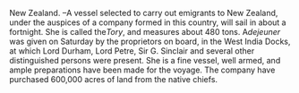 New Zealand. –A vessel selected to carry out emigrants to New Zealand, under the auspices of a company formed in this country, will sail in about a fortnight. She is called the*Tory*, and measures about 480 tons. A*dejeuner*  was given on Saturday by the proprietors on board, in the West India Docks, at which Lord Durham, Lord Petre, Sir G. Sinclair and several other distinguished persons were present. She is a fine vessel, well armed, and ample preparations have been made for the voyage. The company have purchased 600,000 acres of land from the native chiefs.
